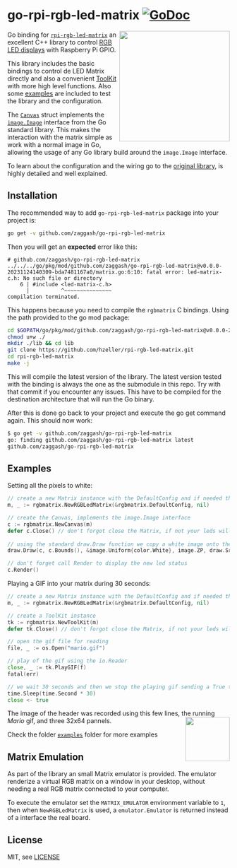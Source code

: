 # go-rpi-rgb-led-matrix [![GoDoc](https://godoc.org/github.com/zaggash/go-rpi-rgb-led-matrix?status.svg)](https://godoc.org/github.com/zaggash/go-rpi-rgb-led-matrix)
<img width="250" src="https://cloud.githubusercontent.com/assets/1573114/20248154/c17c1f2e-a9dd-11e6-805b-bf7d8ee73121.gif" align="right" />

Go binding for [`rpi-rgb-led-matrix`](https://github.com/hzeller/rpi-rgb-led-matrix) an excellent C++ library to control [RGB LED displays](https://learn.adafruit.com/32x16-32x32-rgb-led-matrix/overview) with Raspberry Pi GPIO.

This library includes the basic bindings to control de LED Matrix directly and also a convenient [ToolKit](https://godoc.org/github.com/zaggash/go-rpi-rgb-led-matrix#ToolKit) with more high level functions. Also some [examples](https://github.com/zaggash/go-rpi-rgb-led-matrix/tree/master/examples) are included to test the library and the configuration.

The [`Canvas`](https://godoc.org/github.com/zaggash/go-rpi-rgb-led-matrix#Canvas) struct implements the [`image.Image`](https://golang.org/pkg/image/#Image) interface from the Go standard library. This makes the interaction with the matrix simple as work with a normal image in Go, allowing the usage of any Go library build around the `image.Image` interface.

To learn about the configuration and the wiring go to the [original library](https://github.com/hzeller/rpi-rgb-led-matrix), is highly detailed and well explained. 

Installation
------------

The recommended way to add `go-rpi-rgb-led-matrix` package into your project is:

```sh
go get -v github.com/zaggash/go-rpi-rgb-led-matrix
```

Then you will get an **expected** error like this:

```
# github.com/zaggash/go-rpi-rgb-led-matrix
../../../go/pkg/mod/github.com/zaggash/go-rpi-rgb-led-matrix@v0.0.0-20231124140309-bda7481167a0/matrix.go:6:10: fatal error: led-matrix-c.h: No such file or directory
    6 | #include <led-matrix-c.h>
      |          ^~~~~~~~~~~~~~~~
compilation terminated.
```

This happens because you need to compile the `rgbmatrix` C bindings. Using the path provided to the go mod package:
```sh
cd $GOPATH/go/pkg/mod/github.com/zaggash/go-rpi-rgb-led-matrix@v0.0.0-20180401002551-b26063b3169a/
chmod u+w ./
mkdir ./lib && cd lib
git clone https://github.com/hzeller/rpi-rgb-led-matrix.git
cd rpi-rgb-led-matrix
make -j
```

This will compile the latest version of the library. The latest version tested with the binding is always the one as the submodule in this repo. Try with that commit if you encounter any issues.
This have to be compiled for the destination architecture that will run the Go binary.

After this is done go back to your project and execute the go get command again. This should now work:

```sh
$ go get -v github.com/zaggash/go-rpi-rgb-led-matrix
go: finding github.com/zaggash/go-rpi-rgb-led-matrix latest
github.com/zaggash/go-rpi-rgb-led-matrix
```

Examples
--------

Setting all the pixels to white:

```go
// create a new Matrix instance with the DefaultConfig and if needed the Runtimeconfig
m, _ := rgbmatrix.NewRGBLedMatrix(&rgbmatrix.DefaultConfig, nil)

// create the Canvas, implements the image.Image interface
c := rgbmatrix.NewCanvas(m)
defer c.Close() // don't forgot close the Matrix, if not your leds will remain on
 
// using the standard draw.Draw function we copy a white image onto the Canvas
draw.Draw(c, c.Bounds(), &image.Uniform{color.White}, image.ZP, draw.Src)

// don't forget call Render to display the new led status
c.Render()
``` 

Playing a GIF into your matrix during 30 seconds:

```go
// create a new Matrix instance with the DefaultConfig and if needed the Runtimeconfig
m, _ := rgbmatrix.NewRGBLedMatrix(&rgbmatrix.DefaultConfig, nil)

// create a ToolKit instance
tk := rgbmatrix.NewToolKit(m)
defer tk.Close() // don't forgot close the Matrix, if not your leds will remain on

// open the gif file for reading
file, _ := os.Open("mario.gif")

// play of the gif using the io.Reader
close, _ := tk.PlayGIF(f)
fatal(err)

// we wait 30 seconds and then we stop the playing gif sending a True to the returned chan
time.Sleep(time.Second * 30)
close <- true
```

The image of the header was recorded using this few lines, the running _Mario_ gif, and three 32x64 pannels. 
<img src="https://cloud.githubusercontent.com/assets/1573114/20248173/2e2f97ae-a9de-11e6-95e6-e0548199501d.gif" align="right" width="100" />

Check the folder [`examples`](https://github.com/zaggash/go-rpi-rgb-led-matrix/tree/master/examples) folder for more examples


Matrix Emulation
----------------

As part of the library an small Matrix emulator is provided. The emulator renderize a virtual RGB matrix on a window in your desktop, without needing a real RGB matrix connected to your computer.

To execute the emulator set the `MATRIX_EMULATOR` environment variable to `1`, then when `NewRGBLedMatrix` is used, a `emulator.Emulator` is returned instead of a interface the real board.


License
-------

MIT, see [LICENSE](LICENSE)

